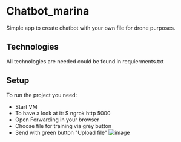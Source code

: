 # Chatbot_marina
Simple app to create chatbot with your own file for drone purposes.
## Technologies
All technologies are needed could be found in requierments.txt
## Setup
To run the project you need:
* Start VM 
* To have a look at it:
$ ngrok http 5000
* Open Forwarding   in your browser
* Choose file for training via grey button
* Send with green button "Upload file"
![image](https://github.com/MarinaGalanina/Chatbot_marina/assets/100734139/efa81b0d-84fa-4084-89ff-573ebc2515ff)
